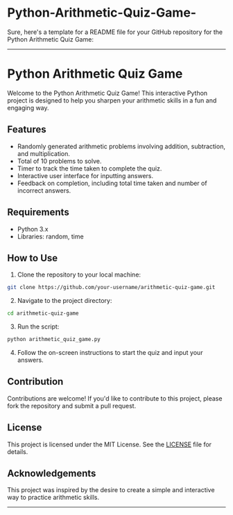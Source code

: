 # Python-Arithmetic-Quiz-Game-
Sure, here's a template for a README file for your GitHub repository for the Python Arithmetic Quiz Game:

---

# Python Arithmetic Quiz Game

Welcome to the Python Arithmetic Quiz Game! This interactive Python project is designed to help you sharpen your arithmetic skills in a fun and engaging way.

## Features

- Randomly generated arithmetic problems involving addition, subtraction, and multiplication.
- Total of 10 problems to solve.
- Timer to track the time taken to complete the quiz.
- Interactive user interface for inputting answers.
- Feedback on completion, including total time taken and number of incorrect answers.

## Requirements

- Python 3.x
- Libraries: random, time

## How to Use

1. Clone the repository to your local machine:

```bash
git clone https://github.com/your-username/arithmetic-quiz-game.git
```

2. Navigate to the project directory:

```bash
cd arithmetic-quiz-game
```

3. Run the script:

```bash
python arithmetic_quiz_game.py
```

4. Follow the on-screen instructions to start the quiz and input your answers.

## Contribution

Contributions are welcome! If you'd like to contribute to this project, please fork the repository and submit a pull request.

## License

This project is licensed under the MIT License. See the [LICENSE](LICENSE) file for details.

## Acknowledgements

This project was inspired by the desire to create a simple and interactive way to practice arithmetic skills.

---

